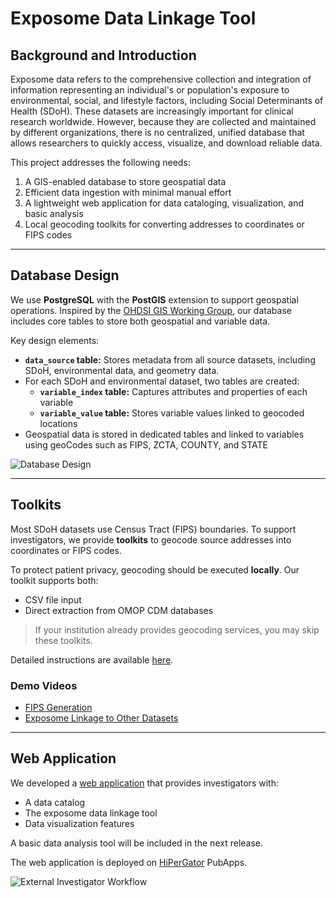 # Exposome Data Linkage Tool

## Background and Introduction

Exposome data refers to the comprehensive collection and integration of information representing an individual's or population's exposure to environmental, social, and lifestyle factors, including Social Determinants of Health (SDoH). These datasets are increasingly important for clinical research worldwide. However, because they are collected and maintained by different organizations, there is no centralized, unified database that allows researchers to quickly access, visualize, and download reliable data.

This project addresses the following needs:

1. A GIS-enabled database to store geospatial data  
2. Efficient data ingestion with minimal manual effort  
3. A lightweight web application for data cataloging, visualization, and basic analysis  
4. Local geocoding toolkits for converting addresses to coordinates or FIPS codes  

---

## Database Design

We use **PostgreSQL** with the **PostGIS** extension to support geospatial operations. Inspired by the [OHDSI GIS Working Group](https://github.com/OHDSI/GIS), our database includes core tables to store both geospatial and variable data.  

Key design elements:

* **`data_source` table:** Stores metadata from all source datasets, including SDoH, environmental data, and geometry data.  
* For each SDoH and environmental dataset, two tables are created:  
  - **`variable_index` table:** Captures attributes and properties of each variable  
  - **`variable_value` table:** Stores variable values linked to geocoded locations  
* Geospatial data is stored in dedicated tables and linked to variables using geoCodes such as FIPS, ZCTA, COUNTY, and STATE  

![Database Design](./assets/Database%20design.png)

---

## Toolkits

Most SDoH datasets use Census Tract (FIPS) boundaries. To support investigators, we provide **toolkits** to geocode source addresses into coordinates or FIPS codes.  

To protect patient privacy, geocoding should be executed **locally**. Our toolkit supports both:

- CSV file input  
- Direct extraction from OMOP CDM databases  

> If your institution already provides geocoding services, you may skip these toolkits.

Detailed instructions are available [here](https://github.com/bihorac-LAB/Exposome/blob/main/Tools/SDOH/doc/UserManual.md).

### Demo Videos
- [FIPS Generation](#)  
- [Exposome Linkage to Other Datasets](https://www.loom.com/share/bc4097b0d3db4f8f9132a06a49c17e71?sid=ad9671c1-6535-4bc9-b893-7e917efbcf75)

---

## Web Application

We developed a [web application](https://exposome.rc.ufl.edu/) that provides investigators with:

- A data catalog  
- The exposome data linkage tool  
- Data visualization features  

A basic data analysis tool will be included in the next release.  

The web application is deployed on [HiPerGator](https://www.rc.ufl.edu/about/hipergator/) PubApps.  

![External Investigator Workflow](./assets/External%20investigator%20workflow.png)
